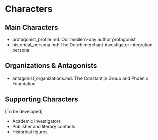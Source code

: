 # Characters

## Main Characters
- protagonist_profile.md: Our modern-day author protagonist
- historical_persona.md: The Dutch merchant-investigator integration persona

## Organizations & Antagonists
- antagonist_organizations.md: The Constantijn Group and Phoenix Foundation

## Supporting Characters
[To be developed]
- Academic investigators
- Publisher and literary contacts
- Historical figures
